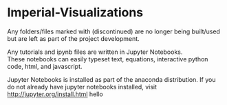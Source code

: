 # Imperial-Visualizations
 
Any folders/files marked with (discontinued) are no longer being built/used but are left as part of the project development. 
 
Any tutorials and ipynb files are written in Jupyter Notebooks.  
These notebooks can easily typeset text, equations, interactive python code, html, and javascript.  
  
Jupyter Notebooks is installed as part of the anaconda distribution. If you do not already have jupyter notebooks installed, visit http://jupyter.org/install.html 
hello 